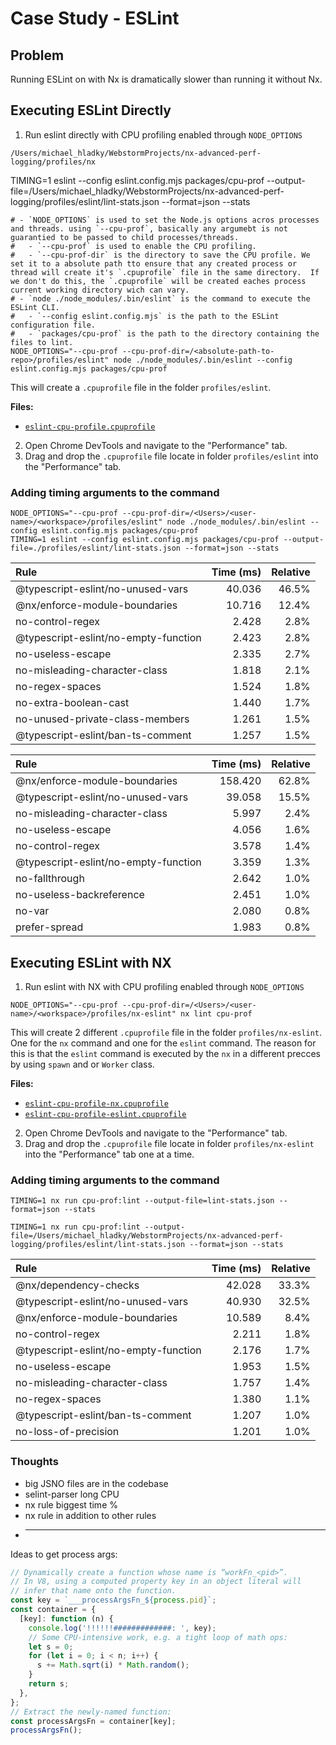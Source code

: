 # Case Study - ESLint

## Problem

Running ESLint on with Nx is dramatically slower than running it without Nx.

## Executing ESLint Directly

1. Run eslint directly with CPU profiling enabled through `NODE_OPTIONS`

`/Users/michael_hladky/WebstormProjects/nx-advanced-perf-logging/profiles/nx`

TIMING=1 eslint --config eslint.config.mjs packages/cpu-prof --output-file=/Users/michael_hladky/WebstormProjects/nx-advanced-perf-logging/profiles/eslint/lint-stats.json --format=json --stats

```shell
# - `NODE_OPTIONS` is used to set the Node.js options acros processes and threads. using `--cpu-prof`, basically any argumebt is not guarantied to be passed to child processes/threads.
#   - `--cpu-prof` is used to enable the CPU profiling.
#   - `--cpu-prof-dir` is the directory to save the CPU profile. We set it to a absolute path tto ensure that any created process or thread will create it's `.cpuprofile` file in the same directory.  If we don't do this, the `.cpuprofile` will be created eaches process current working directory wich can vary.
# - `node ./node_modules/.bin/eslint` is the command to execute the ESLint CLI.
#   - `--config eslint.config.mjs` is the path to the ESLint configuration file.
#   - `packages/cpu-prof` is the path to the directory containing the files to lint.
NODE_OPTIONS="--cpu-prof --cpu-prof-dir=/<absolute-path-to-repo>/profiles/eslint" node ./node_modules/.bin/eslint --config eslint.config.mjs packages/cpu-prof
```

This will create a `.cpuprofile` file in the folder `profiles/eslint`.

**Files:**

- [`eslint-cpu-profile.cpuprofile`](./eslint-cpu-profile.cpuprofile)

2. Open Chrome DevTools and navigate to the "Performance" tab.
3. Drag and drop the `.cpuprofile` file locate in folder `profiles/eslint` into the "Performance" tab.

### Adding timing arguments to the command

```shell
NODE_OPTIONS="--cpu-prof --cpu-prof-dir=/<Users>/<user-name>/<workspace>/profiles/eslint" node ./node_modules/.bin/eslint --config eslint.config.mjs packages/cpu-prof
TIMING=1 eslint --config eslint.config.mjs packages/cpu-prof --output-file=./profiles/eslint/lint-stats.json --format=json --stats
```

| Rule                                 | Time (ms) | Relative |
| :----------------------------------- | --------: | -------: |
| @typescript-eslint/no-unused-vars    |    40.036 |    46.5% |
| @nx/enforce-module-boundaries        |    10.716 |    12.4% |
| no-control-regex                     |     2.428 |     2.8% |
| @typescript-eslint/no-empty-function |     2.423 |     2.8% |
| no-useless-escape                    |     2.335 |     2.7% |
| no-misleading-character-class        |     1.818 |     2.1% |
| no-regex-spaces                      |     1.524 |     1.8% |
| no-extra-boolean-cast                |     1.440 |     1.7% |
| no-unused-private-class-members      |     1.261 |     1.5% |
| @typescript-eslint/ban-ts-comment    |     1.257 |     1.5% |

| Rule                                 | Time (ms) | Relative |
| :----------------------------------- | --------: | -------: |
| @nx/enforce-module-boundaries        |   158.420 |    62.8% |
| @typescript-eslint/no-unused-vars    |    39.058 |    15.5% |
| no-misleading-character-class        |     5.997 |     2.4% |
| no-useless-escape                    |     4.056 |     1.6% |
| no-control-regex                     |     3.578 |     1.4% |
| @typescript-eslint/no-empty-function |     3.359 |     1.3% |
| no-fallthrough                       |     2.642 |     1.0% |
| no-useless-backreference             |     2.451 |     1.0% |
| no-var                               |     2.080 |     0.8% |
| prefer-spread                        |     1.983 |     0.8% |

## Executing ESLint with NX

1. Run eslint with NX with CPU profiling enabled through `NODE_OPTIONS`

```shell
NODE_OPTIONS="--cpu-prof --cpu-prof-dir=/<Users>/<user-name>/<workspace>/profiles/nx-eslint" nx lint cpu-prof
```

This will create 2 different `.cpuprofile` file in the folder `profiles/nx-eslint`.
One for the `nx` command and one for the `eslint` command. The reason for this is that the `eslint` command is executed by the `nx` in a different precces by using `spawn` and or `Worker` class.

**Files:**

- [`eslint-cpu-profile-nx.cpuprofile`](./nx.cpuprofile)
- [`eslint-cpu-profile-eslint.cpuprofile`](./nx-eslint-lint.cpuprofile)

2. Open Chrome DevTools and navigate to the "Performance" tab.
3. Drag and drop the `.cpuprofile` file locate in folder `profiles/nx-eslint` into the "Performance" tab one at a time.

### Adding timing arguments to the command

```shell
TIMING=1 nx run cpu-prof:lint --output-file=lint-stats.json --format=json --stats

TIMING=1 nx run cpu-prof:lint --output-file=/Users/michael_hladky/WebstormProjects/nx-advanced-perf-logging/profiles/eslint/lint-stats.json --format=json --stats

```

| Rule                                 | Time (ms) | Relative |
| :----------------------------------- | --------: | -------: |
| @nx/dependency-checks                |    42.028 |    33.3% |
| @typescript-eslint/no-unused-vars    |    40.930 |    32.5% |
| @nx/enforce-module-boundaries        |    10.589 |     8.4% |
| no-control-regex                     |     2.211 |     1.8% |
| @typescript-eslint/no-empty-function |     2.176 |     1.7% |
| no-useless-escape                    |     1.953 |     1.5% |
| no-misleading-character-class        |     1.757 |     1.4% |
| no-regex-spaces                      |     1.380 |     1.1% |
| @typescript-eslint/ban-ts-comment    |     1.207 |     1.0% |
| no-loss-of-precision                 |     1.201 |     1.0% |

### Thoughts

- big JSNO files are in the codebase
- selint-parser long CPU
- nx rule biggest time %
- nx rule in addition to other rules
- ***

Ideas to get process args:

```ts
// Dynamically create a function whose name is “workFn_<pid>”.
// In V8, using a computed property key in an object literal will
// infer that name onto the function.
const key = `___processArgsFn_${process.pid}`;
const container = {
  [key]: function (n) {
    console.log('!!!!!!#############: ', key);
    // Some CPU‐intensive work, e.g. a tight loop of math ops:
    let s = 0;
    for (let i = 0; i < n; i++) {
      s += Math.sqrt(i) * Math.random();
    }
    return s;
  },
};
// Extract the newly‐named function:
const processArgsFn = container[key];
processArgsFn();
```
